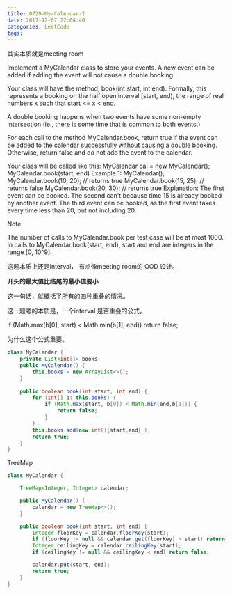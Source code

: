 ```yaml
---
title: 0729-My-Calendar-I
date: 2017-12-07 22:04:40
categories: LeetCode
tags:
---
```


其实本质就是meeting room

Implement a MyCalendar class to store your events. A new event can be added if adding the event will not cause a double booking.

Your class will have the method, book(int start, int end). Formally, this represents a booking on the half open interval [start, end), the range of real numbers x such that start <= x < end.

A double booking happens when two events have some non-empty intersection (ie., there is some time that is common to both events.)

For each call to the method MyCalendar.book, return true if the event can be added to the calendar successfully without causing a double booking. Otherwise, return false and do not add the event to the calendar.

Your class will be called like this: MyCalendar cal = new MyCalendar(); MyCalendar.book(start, end)
Example 1:
MyCalendar();
MyCalendar.book(10, 20); // returns true
MyCalendar.book(15, 25); // returns false
MyCalendar.book(20, 30); // returns true
Explanation: 
The first event can be booked.  The second can't because time 15 is already booked by another event.
The third event can be booked, as the first event takes every time less than 20, but not including 20.

Note:

The number of calls to MyCalendar.book per test case will be at most 1000.
In calls to MyCalendar.book(start, end), start and end are integers in the range [0, 10^9].

这题本质上还是interval， 有点像meeting room的 OOD 设计。

**开头的最大值比结尾的最小值要小**

这一句话，就概括了所有的四种重叠的情况。

这一题考的本质是，一个interval 是否重叠的公式。

if (Math.max(b[0], start) < Math.min(b[1], end)) return false;

为什么这个公式重要。

```java
class MyCalendar {
    private List<int[]> books;
    public MyCalendar() {
        this.books = new ArrayList<>();
    }
    
    public boolean book(int start, int end) {
        for (int[] b: this.books) {
            if (Math.max(start, b[0]) < Math.min(end,b[1])) {
                return false;
            }
        }
        this.books.add(new int[]{start,end} );
        return true;  
    }
}
```

TreeMap

```java
class MyCalendar {

    TreeMap<Integer, Integer> calendar;

    public MyCalendar() {
        calendar = new TreeMap<>();
    }

    public boolean book(int start, int end) {
        Integer floorKey = calendar.floorKey(start);
        if (floorKey != null && calendar.get(floorKey) > start) return false;
        Integer ceilingKey = calendar.ceilingKey(start);
        if (ceilingKey != null && ceilingKey < end) return false;

        calendar.put(start, end);
        return true;
    }
}
```





